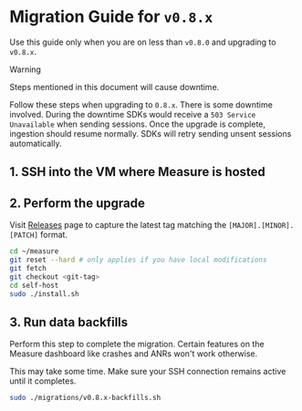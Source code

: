 # Migration Guide for `v0.8.x`

Use this guide only when you are on less than `v0.8.0` and upgrading to `v0.8.x`.

> [!WARNING]
>
> Steps mentioned in this document will cause downtime.

Follow these steps when upgrading to `0.8.x`. There is some downtime involved. During the downtime SDKs would receive a `503 Service Unavailable` when sending sessions. Once the upgrade is complete, ingestion should resume normally. SDKs will retry sending unsent sessions automatically.

## 1. SSH into the VM where Measure is hosted

## 2. Perform the upgrade

Visit [Releases](https://github.com/measure-sh/measure/releases) page to capture the latest tag matching the `[MAJOR].[MINOR].[PATCH]` format.

```sh
cd ~/measure
git reset --hard # only applies if you have local modifications
git fetch
git checkout <git-tag>
cd self-host
sudo ./install.sh
```

## 3. Run data backfills

Perform this step to complete the migration. Certain features on the Measure dashboard like crashes and ANRs won't work otherwise.

This may take some time. Make sure your SSH connection remains active until it completes.

```sh
sudo ./migrations/v0.8.x-backfills.sh
```
